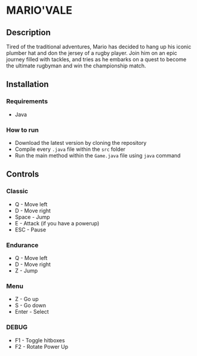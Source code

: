 MARIO'VALE
===

## Description

Tired of the traditional adventures, Mario has decided to hang up his iconic plumber hat and don the jersey of a rugby player. Join him on an epic journey filled with tackles, and tries as he embarks on a quest to become the ultimate rugbyman and win the championship match.

## Installation

### Requirements
- Java

### How to run
- Download the latest version by cloning the repository
- Compile every `.java` file within the `src` folder
- Run the main method within the `Game.java` file using `java` command

## Controls

### Classic
- Q - Move left
- D - Move right
- Space - Jump
- E - Attack (if you have a powerup)
- ESC - Pause


### Endurance
- Q - Move left
- D - Move right
- Z - Jump

### Menu
- Z - Go up
- S - Go down
- Enter - Select

### DEBUG
- F1 - Toggle hitboxes
- F2 - Rotate Power Up